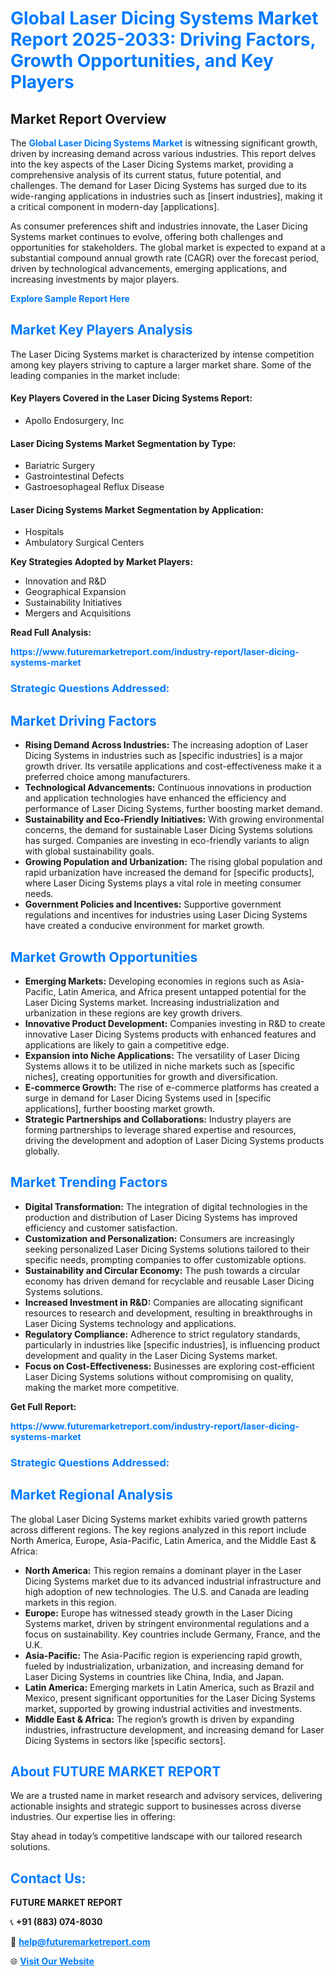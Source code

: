 <h1 style="color: #007BFF;">Global Laser Dicing Systems Market Report 2025-2033: Driving Factors, Growth Opportunities, and Key Players</h1>

<section id="overview">
<h2>Market Report Overview</h2>
<p>The <a href="https://www.futuremarketreport.com/industry-report/laser-dicing-systems-market" style="color: #007BFF; text-decoration: none;"><strong>Global Laser Dicing Systems Market</strong></a> is witnessing significant growth, driven by increasing demand across various industries. This report delves into the key aspects of the Laser Dicing Systems market, providing a comprehensive analysis of its current status, future potential, and challenges. The demand for Laser Dicing Systems has surged due to its wide-ranging applications in industries such as [insert industries], making it a critical component in modern-day [applications].</p>
<p>As consumer preferences shift and industries innovate, the Laser Dicing Systems market continues to evolve, offering both challenges and opportunities for stakeholders. The global market is expected to expand at a substantial compound annual growth rate (CAGR) over the forecast period, driven by technological advancements, emerging applications, and increasing investments by major players.</p>
</section>

<section id="overview">
<p><a href="https://www.futuremarketreport.com/request-sample/reportId=33271" style="color: #007BFF; text-decoration: none;"><strong>Explore Sample Report Here</strong></a></p>
</section>

<section id="key-players">
<h2 style="color: #007BFF;">Market Key Players Analysis</h2>
<p>The Laser Dicing Systems market is characterized by intense competition among key players striving to capture a larger market share. Some of the leading companies in the market include:</p>
<h4>Key Players Covered in the Laser Dicing Systems Report:</h4>
<ul><li>Apollo Endosurgery, Inc</li></ul>
<h4>Laser Dicing Systems Market Segmentation by Type:</h4>
<ul><li>Bariatric Surgery</li><li>Gastrointestinal Defects</li><li>Gastroesophageal Reflux Disease</li></ul>

<h4>Laser Dicing Systems Market Segmentation by Application:</h4>
<ul><li>Hospitals</li><li>Ambulatory Surgical Centers</li></ul>
<p><strong>Key Strategies Adopted by Market Players:</strong></p>
<ul>
<li>Innovation and R&D</li>
<li>Geographical Expansion</li>
<li>Sustainability Initiatives</li>
<li>Mergers and Acquisitions</li>
</ul>
</section>

<section>
<p><strong>Read Full Analysis: </strong></p><a href="https://www.futuremarketreport.com/industry-report/laser-dicing-systems-market" style="color: #007BFF; text-decoration: none;"><strong>https://www.futuremarketreport.com/industry-report/laser-dicing-systems-market</strong></a>
<h3 style="color: #007BFF;">Strategic Questions Addressed:</h3>
</section>

<section id="driving-factors">
<h2 style="color: #007BFF;">Market Driving Factors</h2>
<ul>
<li><strong>Rising Demand Across Industries:</strong> The increasing adoption of Laser Dicing Systems in industries such as [specific industries] is a major growth driver. Its versatile applications and cost-effectiveness make it a preferred choice among manufacturers.</li>
<li><strong>Technological Advancements:</strong> Continuous innovations in production and application technologies have enhanced the efficiency and performance of Laser Dicing Systems, further boosting market demand.</li>
<li><strong>Sustainability and Eco-Friendly Initiatives:</strong> With growing environmental concerns, the demand for sustainable Laser Dicing Systems solutions has surged. Companies are investing in eco-friendly variants to align with global sustainability goals.</li>
<li><strong>Growing Population and Urbanization:</strong> The rising global population and rapid urbanization have increased the demand for [specific products], where Laser Dicing Systems plays a vital role in meeting consumer needs.</li>
<li><strong>Government Policies and Incentives:</strong> Supportive government regulations and incentives for industries using Laser Dicing Systems have created a conducive environment for market growth.</li>
</ul>
</section>

<section id="growth-opportunities">
<h2 style="color: #007BFF;">Market Growth Opportunities</h2>
<ul>
<li><strong>Emerging Markets:</strong> Developing economies in regions such as Asia-Pacific, Latin America, and Africa present untapped potential for the Laser Dicing Systems market. Increasing industrialization and urbanization in these regions are key growth drivers.</li>
<li><strong>Innovative Product Development:</strong> Companies investing in R&D to create innovative Laser Dicing Systems products with enhanced features and applications are likely to gain a competitive edge.</li>
<li><strong>Expansion into Niche Applications:</strong> The versatility of Laser Dicing Systems allows it to be utilized in niche markets such as [specific niches], creating opportunities for growth and diversification.</li>
<li><strong>E-commerce Growth:</strong> The rise of e-commerce platforms has created a surge in demand for Laser Dicing Systems used in [specific applications], further boosting market growth.</li>
<li><strong>Strategic Partnerships and Collaborations:</strong> Industry players are forming partnerships to leverage shared expertise and resources, driving the development and adoption of Laser Dicing Systems products globally.</li>
</ul>
</section>

<section id="trending-factors">
<h2 style="color: #007BFF;">Market Trending Factors</h2>
<ul>
<li><strong>Digital Transformation:</strong> The integration of digital technologies in the production and distribution of Laser Dicing Systems has improved efficiency and customer satisfaction.</li>
<li><strong>Customization and Personalization:</strong> Consumers are increasingly seeking personalized Laser Dicing Systems solutions tailored to their specific needs, prompting companies to offer customizable options.</li>
<li><strong>Sustainability and Circular Economy:</strong> The push towards a circular economy has driven demand for recyclable and reusable Laser Dicing Systems solutions.</li>
<li><strong>Increased Investment in R&D:</strong> Companies are allocating significant resources to research and development, resulting in breakthroughs in Laser Dicing Systems technology and applications.</li>
<li><strong>Regulatory Compliance:</strong> Adherence to strict regulatory standards, particularly in industries like [specific industries], is influencing product development and quality in the Laser Dicing Systems market.</li>
<li><strong>Focus on Cost-Effectiveness:</strong> Businesses are exploring cost-efficient Laser Dicing Systems solutions without compromising on quality, making the market more competitive.</li>
</ul>
</section>

<section>
<p><strong>Get Full Report: </strong></p><a href="https://www.futuremarketreport.com/industry-report/laser-dicing-systems-market" style="color: #007BFF; text-decoration: none;"><strong>https://www.futuremarketreport.com/industry-report/laser-dicing-systems-market</strong></a>
<h3 style="color: #007BFF;">Strategic Questions Addressed:</h3>
</section>


<section id="regional-analysis">
<h2 style="color: #007BFF;">Market Regional Analysis</h2>
<p>The global Laser Dicing Systems market exhibits varied growth patterns across different regions. The key regions analyzed in this report include North America, Europe, Asia-Pacific, Latin America, and the Middle East & Africa:</p>
<ul>
<li><strong>North America:</strong> This region remains a dominant player in the Laser Dicing Systems market due to its advanced industrial infrastructure and high adoption of new technologies. The U.S. and Canada are leading markets in this region.</li>
<li><strong>Europe:</strong> Europe has witnessed steady growth in the Laser Dicing Systems market, driven by stringent environmental regulations and a focus on sustainability. Key countries include Germany, France, and the U.K.</li>
<li><strong>Asia-Pacific:</strong> The Asia-Pacific region is experiencing rapid growth, fueled by industrialization, urbanization, and increasing demand for Laser Dicing Systems in countries like China, India, and Japan.</li>
<li><strong>Latin America:</strong> Emerging markets in Latin America, such as Brazil and Mexico, present significant opportunities for the Laser Dicing Systems market, supported by growing industrial activities and investments.</li>
<li><strong>Middle East & Africa:</strong> The region’s growth is driven by expanding industries, infrastructure development, and increasing demand for Laser Dicing Systems in sectors like [specific sectors].</li>
</ul>
</section>

<footer>
<h2 style="color: #007BFF;">About FUTURE MARKET REPORT</h2>
<p>We are a trusted name in market research and advisory services, delivering actionable insights and strategic support to businesses across diverse industries. Our expertise lies in offering:</p>

<p>Stay ahead in today’s competitive landscape with our tailored research solutions.</p>

<h2 style="color: #007BFF;">Contact Us:</h2>
<p><strong>FUTURE MARKET REPORT</strong></p>
<p>📞 <strong>+91 (883) 074-8030</strong></p>
<p>📧 <strong><a href="mailto:help@futuremarketreport.com" style="color: #007BFF;">help@futuremarketreport.com</a></strong></p>
<p>🌐 <strong><a href="https://www.futuremarketreport.com/" style="color: #007BFF;">Visit Our Website</a></strong></p>
</footer>